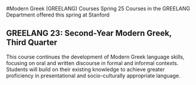 #Modern Greek (GREELANG) Courses Spring 25
Courses in the GREELANG Department offered this spring at Stanford
## GREELANG 23: Second-Year Modern Greek, Third Quarter
This course continues the development of Modern Greek language skills, focusing on oral and written discourse in formal and informal contexts. Students will build on their existing knowledge to achieve greater proficiency in presentational and socio-culturally appropriate language.